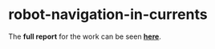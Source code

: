 # robot-navigation-in-currents

The **full report** for the work can be seen [**here**](report.pdf).
